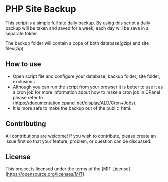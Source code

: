 # PHP Site Backup
This script is a simple full site daily backup. By using this script a daily backup will be taken and saved for a week, each day will be save in a separate folder.
 
The backup folder will contain a cope of both database(gzip) and site files(zip).

## How to use

* Open script file and configure your database, backup folder, site folder, exclusions.
* Although you can run the script from your browser it is better to use it as a cron job for more information about how to make a cron job in CPanel please refer to (https://documentation.cpanel.net/display/ALD/Cron+Jobs). 
* It is more safe to make the backup out of the public_html.

## Contributing

All contributions are welcome! If you wish to contribute, please create an issue first so that your feature, problem, or question can be discussed.

## License

This project is licensed under the terms of the [MIT License] (https://opensource.org/licenses/MIT).
